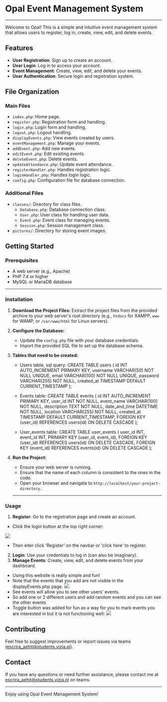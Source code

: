 # Opal Event Management System

---

Welcome to Opal! This is a simple and intuitive event management system that allows users to register, log in, create, view, edit, and delete events.

## Features

- **User Registration**: Sign up to create an account.
- **User Login**: Log in to access your account.
- **Event Management**: Create, view, edit, and delete your events.
- **User Authentication**: Secure login and registration system.

## File Organization

### Main Files

- `index.php`: Home page.
- `register.php`: Registration form and handling.
- `login.php`: Login form and handling.
- `logout.php`: Logout handling.
- `displayEvents.php`: View events created by users.
- `eventManagement.php`: Manage your events.
- `addEvent.php`: Add new events.
- `editEvent.php`: Edit existing events.
- `deleteEvent.php`: Delete events.
- `updateAttendance.php`: Update event attendance.
- `registerHandler.php`: Handles registration logic.
- `loginHandler.php`: Handles login logic.
- `config.php`: Configuration file for database connection.

### Additional Files

- `classes/`: Directory for class files.
  - `Database.php`: Database connection class.
  - `User.php`: User class for handling user data.
  - `Event.php`: Event class for managing events.
  - `Session.php`: Session management class.
- `pictures/`: Directory for storing event images.

## Getting Started

### Prerequisites

- A web server (e.g., Apache)
- PHP 7.4 or higher
- MySQL or MariaDB database

---

### Installation

1. **Download the Project Files:**
   Extract the project files from the provided archive to your web server's root directory (e.g., `htdocs` for XAMPP, `www` for WAMP, or `/var/www/html` for Linux servers).

2. **Configure the Database:**

   - Update the `config.php` file with your database credentials.
   - Import the provided SQL file to set up the database schema.

3. **Tables that need to be created:**

   - Users table, sql query:
     CREATE TABLE users (
     id INT AUTO_INCREMENT PRIMARY KEY,
     username VARCHAR(50) NOT NULL UNIQUE,
     email VARCHAR(100) NOT NULL UNIQUE,
     password VARCHAR(255) NOT NULL,
     created_at TIMESTAMP DEFAULT CURRENT_TIMESTAMP
     );

   - Events table:
     CREATE TABLE events (
     id INT AUTO_INCREMENT PRIMARY KEY,
     user_id INT NOT NULL,
     event_name VARCHAR(100) NOT NULL,
     description TEXT NOT NULL,
     date_and_time DATETIME NOT NULL,
     location VARCHAR(255) NOT NULL,
     created_at TIMESTAMP DEFAULT CURRENT_TIMESTAMP,
     FOREIGN KEY (user_id) REFERENCES users(id) ON DELETE CASCADE
     );

   - User_events table:
     CREATE TABLE user_events (
     user_id INT,
     event_id INT,
     PRIMARY KEY (user_id, event_id),
     FOREIGN KEY (user_id) REFERENCES users(id) ON DELETE CASCADE,
     FOREIGN KEY (event_id) REFERENCES events(id) ON DELETE CASCADE
     );

4. **Run the Project:**

   - Ensure your web server is running.
   - Ensure that the name of each column is consistent to the ones in the code.
   - Open your browser and navigate to `http://localhost/your-project-directory`.

   ***

### Usage

1. **Register**: Go to the registration page and create an account.

- Click the login button at the top right corner:

![](/pictures/SCT1.png)

- Then eiter click 'Register' on the navbar or 'click here' to register.

2. **Login**: Use your credentials to log in (can also be imaginary).
3. **Manage Events**: Create, view, edit, and delete events from your dashboard.

- Using this website is really simple and fun!
- Note that the events that you add are not visible in the displayEvents.php page.
  ![](/pictures/SCT2.png)
- See events will allow you to see other users' events.
- So add one or 2 different users and add random events and you can see the other events
- Toggle button was added for fun as a way for you to mark events you are interested in but it ia not functioning well:
  ![](/pictures/image.png)

## Contributing

Feel free to suggest improvements or report issues via teams (escrira_aehit@students.vizja.pl).

## Contact

If you have any questions or need further assistance, please contact me at escrira_aehit@students.vizja.pl on teams.

---

Enjoy using Opal Event Management System!
